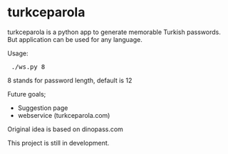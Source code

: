 # turkceparola

turkceparola is a python app to generate memorable Turkish passwords. But application can be used for any language. 

Usage: 

<pre> ./ws.py 8 </pre>

8 stands for password length, default is 12

Future goals;

- Suggestion page
- webservice (turkceparola.com)

Original idea is based on dinopass.com

This project is still in development. 
